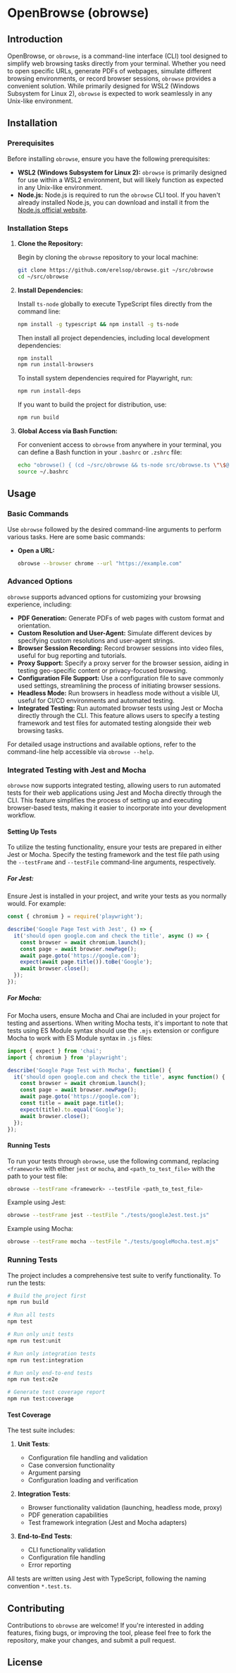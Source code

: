 # OpenBrowse (obrowse)

## Introduction

OpenBrowse, or `obrowse`, is a command-line interface (CLI) tool designed to simplify web browsing tasks directly from your terminal. Whether you need to open specific URLs, generate PDFs of webpages, simulate different browsing environments, or record browser sessions, `obrowse` provides a convenient solution. While primarily designed for WSL2 (Windows Subsystem for Linux 2), `obrowse` is expected to work seamlessly in any Unix-like environment.

## Installation

### Prerequisites

Before installing `obrowse`, ensure you have the following prerequisites:

- **WSL2 (Windows Subsystem for Linux 2):** `obrowse` is primarily designed for use within a WSL2 environment, but will likely function as expected in any Unix-like environment.
- **Node.js:** Node.js is required to run the `obrowse` CLI tool. If you haven't already installed Node.js, you can download and install it from the [Node.js official website](https://nodejs.org/).

### Installation Steps

1. **Clone the Repository:**

   Begin by cloning the `obrowse` repository to your local machine:

   ```bash
   git clone https://github.com/erelsop/obrowse.git ~/src/obrowse
   cd ~/src/obrowse
   ```

2. **Install Dependencies:**

   Install `ts-node` globally to execute TypeScript files directly from the command line:

   ```bash
   npm install -g typescript && npm install -g ts-node
   ```

   Then install all project dependencies, including local development dependencies:

   ```bash
   npm install
   npm run install-browsers
   ```

   To install system dependencies required for Playwright, run:

   ```bash
   npm run install-deps
   ```

   If you want to build the project for distribution, use:

   ```bash
   npm run build
   ```

3. **Global Access via Bash Function:**

   For convenient access to `obrowse` from anywhere in your terminal, you can define a Bash function in your `.bashrc` or `.zshrc` file:

   ```bash
   echo "obrowse() { (cd ~/src/obrowse && ts-node src/obrowse.ts \"\$@\") }" >> ~/.bashrc
   source ~/.bashrc
   ```

## Usage

### Basic Commands

Use `obrowse` followed by the desired command-line arguments to perform various tasks. Here are some basic commands:

- **Open a URL:**

  ```bash
  obrowse --browser chrome --url "https://example.com"
  ```

### Advanced Options

`obrowse` supports advanced options for customizing your browsing experience, including:

- **PDF Generation:** Generate PDFs of web pages with custom format and orientation.
- **Custom Resolution and User-Agent:** Simulate different devices by specifying custom resolutions and user-agent strings.
- **Browser Session Recording:** Record browser sessions into video files, useful for bug reporting and tutorials.
- **Proxy Support:** Specify a proxy server for the browser session, aiding in testing geo-specific content or privacy-focused browsing.
- **Configuration File Support:** Use a configuration file to save commonly used settings, streamlining the process of initiating browser sessions.
- **Headless Mode:** Run browsers in headless mode without a visible UI, useful for CI/CD environments and automated testing.
- **Integrated Testing:** Run automated browser tests using Jest or Mocha directly through the CLI. This feature allows users to specify a testing framework and test files for automated testing alongside their web browsing tasks.

For detailed usage instructions and available options, refer to the command-line help accessible via `obrowse --help`.

### Integrated Testing with Jest and Mocha

`obrowse` now supports integrated testing, allowing users to run automated tests for their web applications using Jest and Mocha directly through the CLI. This feature simplifies the process of setting up and executing browser-based tests, making it easier to incorporate into your development workflow.

#### Setting Up Tests

To utilize the testing functionality, ensure your tests are prepared in either Jest or Mocha. Specify the testing framework and the test file path using the `--testFrame` and `--testFile` command-line arguments, respectively.

##### For Jest:

Ensure Jest is installed in your project, and write your tests as you normally would. For example:

```javascript
const { chromium } = require('playwright');

describe('Google Page Test with Jest', () => {
  it('should open google.com and check the title', async () => {
    const browser = await chromium.launch();
    const page = await browser.newPage();
    await page.goto('https://google.com');
    expect(await page.title()).toBe('Google');
    await browser.close();
  });
});
```

##### For Mocha:

For Mocha users, ensure Mocha and Chai are included in your project for testing and assertions. When writing Mocha tests, it's important to note that tests using ES Module syntax should use the `.mjs` extension or configure Mocha to work with ES Module syntax in `.js` files:

```javascript
import { expect } from 'chai';
import { chromium } from 'playwright';

describe('Google Page Test with Mocha', function() {
  it('should open google.com and check the title', async function() {
    const browser = await chromium.launch();
    const page = await browser.newPage();
    await page.goto('https://google.com');
    const title = await page.title();
    expect(title).to.equal('Google');
    await browser.close();
  });
});
```

#### Running Tests

To run your tests through `obrowse`, use the following command, replacing `<framework>` with either `jest` or `mocha`, and `<path_to_test_file>` with the path to your test file:

```bash
obrowse --testFrame <framework> --testFile <path_to_test_file>
```

Example using Jest:

```bash
obrowse --testFrame jest --testFile "./tests/googleJest.test.js"
```

Example using Mocha:

```bash
obrowse --testFrame mocha --testFile "./tests/googleMocha.test.mjs"
```

### Running Tests

The project includes a comprehensive test suite to verify functionality. To run the tests:

```bash
# Build the project first
npm run build

# Run all tests
npm test

# Run only unit tests
npm run test:unit

# Run only integration tests
npm run test:integration

# Run only end-to-end tests
npm run test:e2e

# Generate test coverage report
npm run test:coverage
```

#### Test Coverage

The test suite includes:

1. **Unit Tests**:
   - Configuration file handling and validation
   - Case conversion functionality
   - Argument parsing
   - Configuration loading and verification

2. **Integration Tests**: 
   - Browser functionality validation (launching, headless mode, proxy)
   - PDF generation capabilities
   - Test framework integration (Jest and Mocha adapters)

3. **End-to-End Tests**:
   - CLI functionality validation
   - Configuration file handling
   - Error reporting

All tests are written using Jest with TypeScript, following the naming convention `*.test.ts`.

## Contributing

Contributions to `obrowse` are welcome! If you're interested in adding features, fixing bugs, or improving the tool, please feel free to fork the repository, make your changes, and submit a pull request.

## License